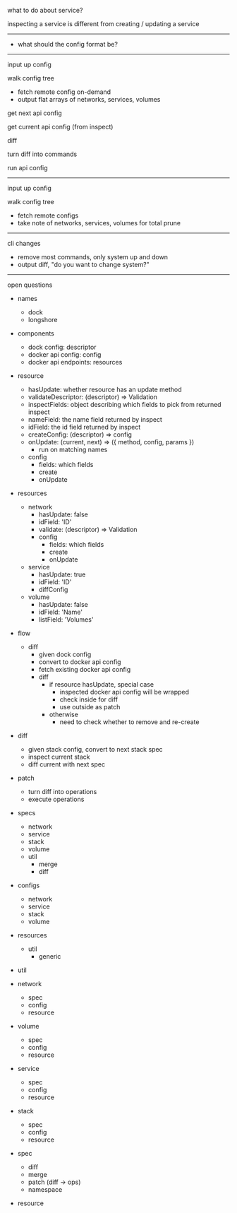 what to do about service?

inspecting a service is different from creating / updating a service

---

* what should the config format be?

---

input up config

walk config tree

* fetch remote config on-demand
* output flat arrays of networks, services, volumes

get next api config

get current api config (from inspect)

diff

turn diff into commands

run api config

---

input up config

walk config tree

* fetch remote configs
* take note of networks, services, volumes for total prune

---

cli changes

* remove most commands, only system up and down
* output diff, "do you want to change system?"

---

open questions

* names
  * dock
  * longshore
* components
  * dock config: descriptor
  * docker api config: config
  * docker api endpoints: resources
* resource
  * hasUpdate: whether resource has an update method
  * validateDescriptor: (descriptor) => Validation
  * inspectFields: object describing which fields to pick from returned inspect
  * nameField: the name field returned by inspect
  * idField: the id field returned by inspect
  * createConfig: (descriptor) => config
  * onUpdate: (current, next) => ({ method, config, params })
    * run on matching names
  * config
    * fields: which fields
    * create
    * onUpdate
* resources
  * network
    * hasUpdate: false
    * idField: 'ID'
    * validate: (descriptor) => Validation
    * config
      * fields: which fields
      * create
      * onUpdate
  * service
    * hasUpdate: true
    * idField: 'ID'
    * diffConfig
  * volume
    * hasUpdate: false
    * idField: 'Name'
    * listField: 'Volumes'
* flow

  * diff
    * given dock config
    * convert to docker api config
    * fetch existing docker api config
    * diff
      * if resource hasUpdate, special case
        * inspected docker api config will be wrapped
        * check inside for diff
        * use outside as patch
      * otherwise
        * need to check whether to remove and re-create

* diff
  * given stack config, convert to next stack spec
  * inspect current stack
  * diff current with next spec
* patch

  * turn diff into operations
  * execute operations

* specs
  * network
  * service
  * stack
  * volume
  * util
    * merge
    * diff
* configs
  * network
  * service
  * stack
  * volume
* resources
  * util
    * generic
* util

* network
  * spec
  * config
  * resource
* volume
  * spec
  * config
  * resource
* service
  * spec
  * config
  * resource
* stack
  * spec
  * config
  * resource
* spec
  * diff
  * merge
  * patch (diff -> ops)
  * namespace
* resource
